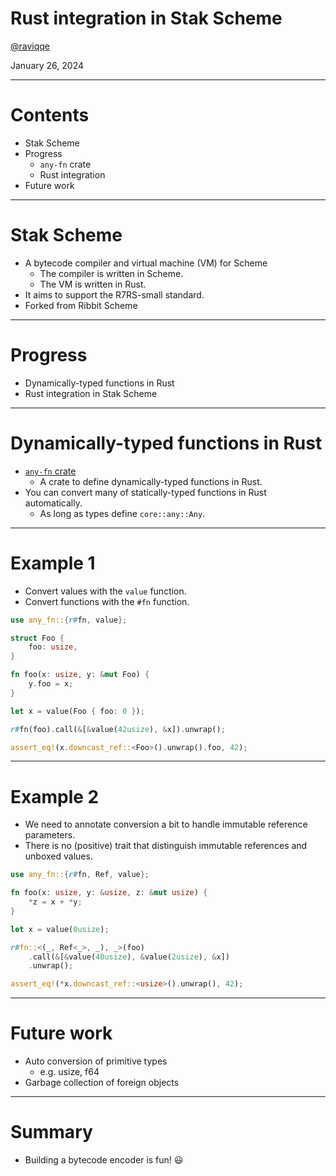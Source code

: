 # Rust integration in Stak Scheme

[@raviqqe](https://github.com/raviqqe)

January 26, 2024

---

# Contents

- Stak Scheme
- Progress
  - `any-fn` crate
  - Rust integration
- Future work

---

# Stak Scheme

- A bytecode compiler and virtual machine (VM) for Scheme
  - The compiler is written in Scheme.
  - The VM is written in Rust.
- It aims to support the R7RS-small standard.
- Forked from Ribbit Scheme

---

# Progress

- Dynamically-typed functions in Rust
- Rust integration in Stak Scheme

---

# Dynamically-typed functions in Rust

- [`any-fn` crate](https://docs.rs/any-fn)
  - A crate to define dynamically-typed functions in Rust.
- You can convert many of statically-typed functions in Rust automatically.
  - As long as types define `core::any::Any`.

---

# Example 1

- Convert values with the `value` function.
- Convert functions with the `#fn` function.

```rust
use any_fn::{r#fn, value};

struct Foo {
    foo: usize,
}

fn foo(x: usize, y: &mut Foo) {
    y.foo = x;
}

let x = value(Foo { foo: 0 });

r#fn(foo).call(&[&value(42usize), &x]).unwrap();

assert_eq!(x.downcast_ref::<Foo>().unwrap().foo, 42);
```

---

# Example 2

- We need to annotate conversion a bit to handle immutable reference parameters.
- There is no (positive) trait that distinguish immutable references and unboxed values.

```rust
use any_fn::{r#fn, Ref, value};

fn foo(x: usize, y: &usize, z: &mut usize) {
    *z = x + *y;
}

let x = value(0usize);

r#fn::<(_, Ref<_>, _), _>(foo)
    .call(&[&value(40usize), &value(2usize), &x])
    .unwrap();

assert_eq!(*x.downcast_ref::<usize>().unwrap(), 42);
```

---

# Future work

- Auto conversion of primitive types
  - e.g. usize, f64
- Garbage collection of foreign objects

---

# Summary

- Building a bytecode encoder is fun! 😃

```

```
